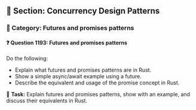 ## 📘 Section: Concurrency Design Patterns  
### 🔹 Category: Futures and promises patterns  
#### ❓ Question 1193: Futures and promises patterns

Do the following:

- Explain what futures and promises patterns are in Rust.
- Show a simple async/await example using a future.
- Describe the equivalent and usage of the promise concept in Rust.

🔧 **Task:** Explain futures and promises patterns, show with an example, and discuss their equivalents in Rust.
